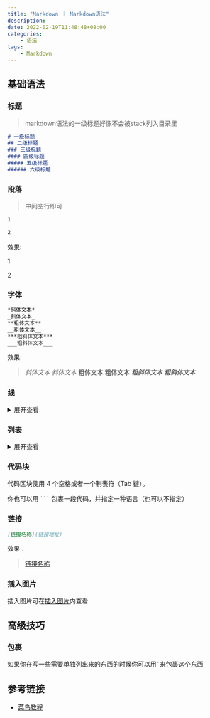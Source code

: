 ```yaml
---
title: "Markdown ｜ Markdown语法"
description: 
date: 2022-02-19T11:48:48+08:00
categories:
    - 语法
tags:
    - Markdown
---
```


## 基础语法
### 标题
>markdown语法的一级标题好像不会被stack列入目录里
```markdown
# 一级标题
## 二级标题
### 三级标题
#### 四级标题
##### 五级标题
###### 六级标题
```

### 段落
>中间空行即可
```markdown
1

2
```
效果:

1

2

### 字体
```markdown
*斜体文本*
_斜体文本_
**粗体文本**
__粗体文本__
***粗斜体文本***
___粗斜体文本___
```
效果: 
> *斜体文本*
> _斜体文本_
> **粗体文本**
> __粗体文本__
> ***粗斜体文本***
> ___粗斜体文本___

### 线
<details>
<summary>展开查看</summary>

#### 分隔线
```markdown
***

* * *

*****

- - -

----------
```
效果:
- - -
#### 删除线
如果段落上的文字要添加删除线，只需要在文字的两端加上两个波浪线 ~~ 即可，实例如下：
- ~~1~~
#### 下划线
下划线可以通过 HTML 的 `<u>` 标签来实现：
```html
<u>带下划线文本</u>
```
效果:
- <u>带下划线文本</u>
</details>


### 列表
<details>
<summary>展开查看</summary>

#### 无序列表
```markdown
* 第一项
* 第二项
* 第三项

+ 第一项
+ 第二项
+ 第三项


- 第一项
- 第二项
- 第三项
```
效果:
* 第一项
* 第二项
* 第三项

+ 第一项
+ 第二项
+ 第三项


- 第一项
- 第二项
- 第三项
####  有序列表
有序列表使用数字并加上 . 号来表示，如：
```markdown
1. 第一项
2. 第二项
3. 第三项
```
效果:
1. 第一项
2. 第二项
3. 第三项
</details>


### 代码块
代码区块使用 4 个空格或者一个制表符（Tab 键）。

你也可以用 ` ``` ` 包裹一段代码，并指定一种语言（也可以不指定）

### 链接
``` markdown
[链接名称](链接地址)
```
效果：
> [链接名称](链接地址)


### 插入图片
插入图片可在[插入图片](https://baimao01.github.io/2022/hugo-%E5%A6%82%E4%BD%95%E5%9C%A8hugo%E7%9A%84%E6%96%87%E7%AB%A0%E9%87%8C%E6%8F%92%E5%85%A5%E5%9B%BE%E7%89%87%E5%8F%8A%E7%BD%91%E7%AB%99/)内查看

## 高级技巧
### 包裹
如果你在写一些需要单独列出来的东西的时候你可以用`` ` ``来包裹这个东西

## 参考链接
- [菜鸟教程](https://www.runoob.com/markdown/md-tutorial.html)
